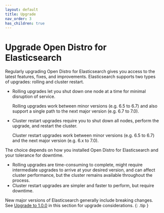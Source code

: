 ```yaml
---
layout: default
title: Upgrade
nav_order: 3
has_children: true
---
```


# Upgrade Open Distro for Elasticsearch

Regularly upgrading Open Distro for Elasticsearch gives you access to the latest features, fixes, and improvements. Elasticsearch supports two types of upgrades: rolling and cluster restart.

- Rolling upgrades let you shut down one node at a time for minimal disruption of service.

  Rolling upgrades work between minor versions (e.g. 6.5 to 6.7) and also support a single path to the next major version (e.g. 6.7 to 7.0).

- Cluster restart upgrades require you to shut down all nodes, perform the upgrade, and restart the cluster.

  Cluster restart upgrades work between minor versions (e.g. 6.5 to 6.7) and the next major version (e.g. 6.x to 7.0).

The choice depends on how you installed Open Distro for Elasticsearch and your tolerance for downtime.

- Rolling upgrades are time-consuming to complete, might require intermediate upgrades to arrive at your desired version, and can affect cluster performance, but the cluster remains available throughout the process.
- Cluster restart upgrades are simpler and faster to perform, but require downtime.

New major versions of Elasticsearch generally include breaking changes. See [Upgrade to 1.0.0](1-0-0/) in this section for upgrade considerations.
{: .tip }

